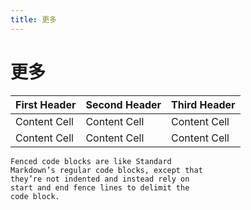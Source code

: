 ```yaml
---
title: 更多
---
```

# 更多
| First Header | Second Header | Third Header |
| ------------ | ------------- | ------------ |
| Content Cell | Content Cell  | Content Cell |
| Content Cell | Content Cell  | Content Cell |

```
Fenced code blocks are like Standard
Markdown’s regular code blocks, except that
they’re not indented and instead rely on
start and end fence lines to delimit the
code block.
```
